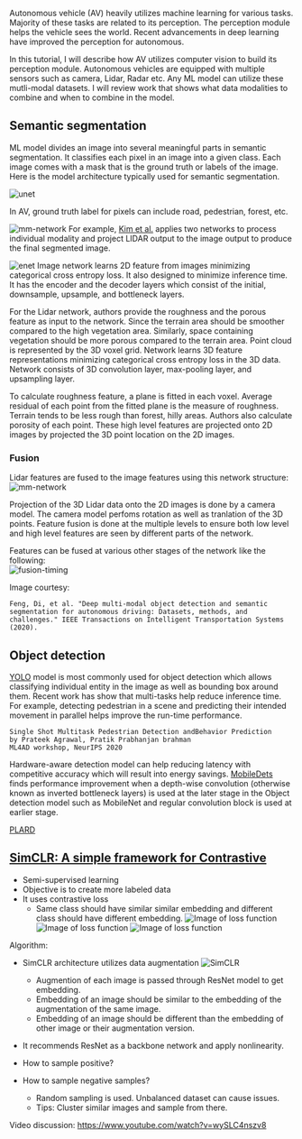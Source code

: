 Autonomous vehicle (AV) heavily utilizes machine learning for various tasks. Majority of these tasks are related to its perception. The perception module helps 
the vehicle sees the world. Recent advancements in deep learning have improved the perception for autonomous. 

In this tutorial, I will describe how AV utilizes computer vision to build its perception module. Autonomous vehicles are equipped with multiple sensors such as camera, Lidar, Radar etc. Any ML model can utilize these mutli-modal datasets. I will review work that shows what data modalities to combine and when to combine in the model. 

## Semantic segmentation
ML model divides an image into several meaningful parts in semantic segmentation. It classifies each pixel in an image into a given class. Each image comes with a mask that is the ground truth or labels of the image. Here is the model architecture typically used for semantic segmentation.

![unet](/images/unet.png)

In AV, ground truth label for pixels can include road, pedestrian, forest, etc. 

![mm-network](/images/multimodal-segmentation.png)
For example, [Kim et al.](http://www.fsr.ethz.ch/papers/FSR_2017_paper_23.pdf) applies two networks to process individual modality and project 
LIDAR output to the image output to produce the final segmented image.

![enet](/images/enet.png)
Image network learns 2D feature from images minimizing categorical cross entropy loss. It also designed to minimize inference time. It has the encoder and 
the decoder layers which consist of the initial, downsample, upsample, and bottleneck layers.

For the Lidar network, authors provide the roughness and the porous
feature as input to the network. Since the terrain area should be smoother compared to the high vegetation area. Similarly, space containing vegetation 
should be more porous compared to the terrain area.  Point cloud is represented by the 3D voxel grid. Network learns 3D feature representations minimizing 
categorical cross entropy loss in the 3D data. Network consists of 3D convolution layer, max-pooling layer, and upsampling layer. 

To calculate roughness feature, a plane is fitted in each voxel. Average residual of each point from the fitted plane is the measure of roughness. Terrain tends to be less rough than forest, hilly areas. Authors also calculate porosity of each point. These high level features are projected onto 2D images by projected the 3D point location on the 2D images. 

### Fusion
Lidar features are fused to the image features using this network structure:  
![mm-network](/images/mm-network.png)  

Projection of the 3D Lidar data onto the 2D images is done by a camera model. The camera model perfoms rotation as well as tranlation of the 3D points. Feature fusion is done at the multiple levels to ensure both low level and high level features are seen by different parts of the network.  

Features can be fused at various other stages of the network like the following:  
![fusion-timing](/images/fusion-timing.png)

Image courtesy: 
```
Feng, Di, et al. "Deep multi-modal object detection and semantic segmentation for autonomous driving: Datasets, methods, and challenges." IEEE Transactions on Intelligent Transportation Systems (2020).
```
## Object detection  

[YOLO](https://pjreddie.com/darknet/yolo/) model is most commonly used for object detection which allows classifying individual entity in the image as well as bounding box around them. Recent work has show that multi-tasks help reduce inference time. For example, detecting pedestrian in a scene and predicting their intended movement in parallel helps improve the run-time performance.

```
Single Shot Multitask Pedestrian Detection andBehavior Prediction
by Prateek Agrawal, Pratik Prabhanjan brahman
ML4AD workshop, NeurIPS 2020
```

Hardware-aware detection model can help reducing latency with competitive accuracy which will result into energy savings. [MobileDets](https://slideslive.com/38941915/mobiledets-searching-for-object-detection-for-mobile-accelerators) finds performance improvement when a depth-wise convolution (otherwise known as inverted bottleneck layers) is used at the later stage in the Object detection model such as MobileNet and regular convolution block is used at earlier stage. 

[PLARD](https://github.com/zhechen/PLARD)

## [SimCLR: A simple framework for Contrastive](http://proceedings.mlr.press/v119/chen20j/chen20j.pdf)

- Semi-supervised learning
- Objective is to create more labeled data
- It uses contrastive loss
  - Same class should have similar similar embedding and different class should have different embedding.
![Image of loss function](/images/simclr-loss.png)
![Image of loss function](/images/simclr-repeal.png)
![Image of loss function](/images/simclr-attract.png)

Algorithm:   
 - SimCLR architecture utilizes data augmentation
 ![SimCLR](/images/simclr-alg.png)
    - Augmention of each image is passed through ResNet model to get embedding.
    - Embedding of an image should be similar to the embedding of the augmentation of the same image.
    - Embedding of an image should be different than the embedding of other image or their augmentation version.  
 - It recommends ResNet as a backbone network and apply nonlinearity.
 
 - How to sample positive?
 - How to sample negative samples?
    - Random sampling is used. Unbalanced dataset can cause issues. 
    - Tips: Cluster similar images and sample from there.

Video discussion: https://www.youtube.com/watch?v=wySLC4nszv8

